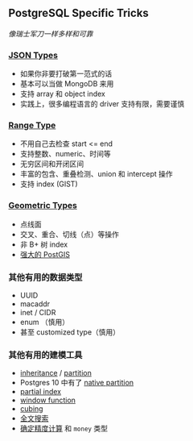 ## PostgreSQL Specific Tricks

*像瑞士军刀一样多样和可靠*


### [JSON Types](https://www.postgresql.org/docs/current/static/datatype-json.html)

- 如果你非要打破第一范式的话
- 基本可以当做 MongoDB 来用
- 支持 array 和 object index
- 实践上，很多编程语言的 driver 支持有限，需要谨慎


### [Range Type](https://www.postgresql.org/docs/current/static/rangetypes.html#RANGETYPES-BUILTIN)

- 不用自己去检查 start <= end
- 支持整数、numeric、时间等
- 无穷区间和开闭区间
- 丰富的包含、重叠检测、union 和 intercept 操作
- 支持 index (GIST)


### [Geometric Types](https://www.postgresql.org/docs/current/static/datatype-geometric.html)

- 点线面
- 交叉、重合、切线（点）等操作
- 非 B+ 树 index
- [强大的 PostGIS](http://postgis.net/)


### 其他有用的数据类型

- UUID
- macaddr
- inet / CIDR
- enum （慎用）
- 甚至 customized type（慎用）


### 其他有用的建模工具

- [inheritance](https://www.postgresql.org/docs/current/static/ddl-inherit.html) / [partition](https://www.postgresql.org/docs/current/static/ddl-partitioning.html)
- Postgres 10 中有了 [native partition](https://wiki.postgresql.org/wiki/New_in_postgres_10#Native_Partitioning)
- [partial index](https://www.postgresql.org/docs/current/static/indexes-partial.html)
- [window function](https://www.postgresql.org/docs/current/static/functions-window.html)
- [cubing](https://www.postgresql.org/docs/current/static/cube.html)
- [全文搜索](https://www.postgresql.org/docs/current/static/textsearch.html)
- [确定精度计算](https://www.postgresql.org/docs/current/static/datatype-numeric.html#DATATYPE-NUMERIC-DECIMAL) 和 `money` 类型
